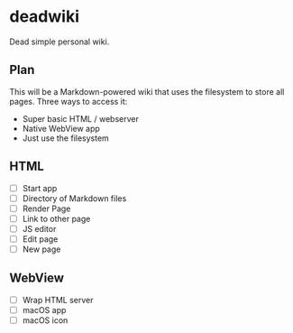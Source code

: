 # deadwiki

Dead simple personal wiki.

## Plan

This will be a Markdown-powered wiki that uses the filesystem to store
all pages. Three ways to access it:

- Super basic HTML / webserver
- Native WebView app
- Just use the filesystem

## HTML

- [ ] Start app
- [ ] Directory of Markdown files
- [ ] Render Page
- [ ] Link to other page
- [ ] JS editor
- [ ] Edit page
- [ ] New page

## WebView

- [ ] Wrap HTML server
- [ ] macOS app
- [ ] macOS icon
